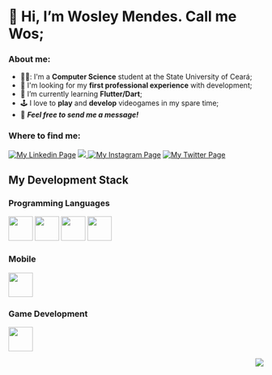 # 👋 Hi, I’m Wosley Mendes. Call me Wos;

### About me:
- 👨‍🎓: I'm a **Computer Science** student at the State University of Ceará;
- 👀 I'm looking for my **first professional experience** with development;
- 🌱 I’m currently learning **Flutter/Dart**;
- 🕹️ I love to **play** and **develop** videogames in my spare time;
- 💬 **_Feel free to send me a message!_**

### Where to find me:
<a href='https://www.linkedin.com/in/wosley-mendes-rocha-405159a2'> <img alt='My Linkedin Page' src="https://cdn0.iconfinder.com/data/icons/social-media-2091/100/social-06-48.png"/></a>
<a href='mailto:wosleymr@gmail.com"'> <img src="https://cdn2.iconfinder.com/data/icons/social-icons-circular-color/512/gmail-48.png"/> </a>
<a href='https://www.instagram.com/wosmendes/'><img alt='My Instagram Page' src="https://cdn4.iconfinder.com/data/icons/social-messaging-ui-color-shapes-2-free/128/social-instagram-new-circle-48.png"/></a>
<a href='https://twitter.com/wos_mendes'><img alt='My Twitter Page' src="https://cdn4.iconfinder.com/data/icons/social-media-icons-the-circle-set/48/twitter_circle-48.png"/></a>

## My Development Stack

### Programming Languages
<code><img src="https://img.icons8.com/color/50/000000/dart.png" width="48"/></code> <code><img src="https://img.icons8.com/color/50/000000/c-programming.png" width="48"/></code> <code><img src="https://img.icons8.com/color/50/000000/c-sharp-logo-2.png" width="48"/></code> <code><img src="https://cdn2.iconfinder.com/data/icons/designer-skills/128/code-programming-java-software-develop-command-language-64.png" width="48"/></code>

### Mobile
<code><img src="https://img.icons8.com/fluency/50/000000/flutter.png" width="48"/></code>

### Game Development
<code><img src="https://cdn4.iconfinder.com/data/icons/various-icons-2/476/Unity.png" width="48"/></code>

<p align="right">
  <a href="#">
    <img src="https://visitor-badge.glitch.me/badge?page_id=wosmendes.README"/>
   </a>
</p>

<!---
WosMendes/WosMendes is a ✨ special ✨ repository because its `README.md` (this file) appears on your GitHub profile.
You can click the Preview link to take a look at your changes.
--->
